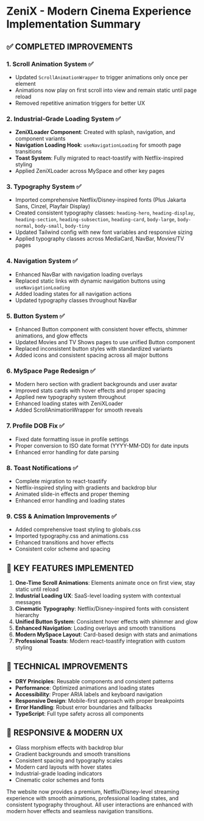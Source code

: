# ZeniX - Modern Cinema Experience Implementation Summary

## ✅ COMPLETED IMPROVEMENTS

### 1. **Scroll Animation System** ✅
- Updated `ScrollAnimationWrapper` to trigger animations only once per element
- Animations now play on first scroll into view and remain static until page reload
- Removed repetitive animation triggers for better UX

### 2. **Industrial-Grade Loading System** ✅
- **ZeniXLoader Component**: Created with splash, navigation, and component variants
- **Navigation Loading Hook**: `useNavigationLoading` for smooth page transitions
- **Toast System**: Fully migrated to react-toastify with Netflix-inspired styling
- Applied ZeniXLoader across MySpace and other key pages

### 3. **Typography System** ✅
- Imported comprehensive Netflix/Disney-inspired fonts (Plus Jakarta Sans, Cinzel, Playfair Display)
- Created consistent typography classes: `heading-hero`, `heading-display`, `heading-section`, `heading-subsection`, `heading-card`, `body-large`, `body-normal`, `body-small`, `body-tiny`
- Updated Tailwind config with new font variables and responsive sizing
- Applied typography classes across MediaCard, NavBar, Movies/TV pages

### 4. **Navigation System** ✅
- Enhanced NavBar with navigation loading overlays
- Replaced static links with dynamic navigation buttons using `useNavigationLoading`
- Added loading states for all navigation actions
- Updated typography classes throughout NavBar

### 5. **Button System** ✅
- Enhanced Button component with consistent hover effects, shimmer animations, and glow effects
- Updated Movies and TV Shows pages to use unified Button component
- Replaced inconsistent button styles with standardized variants
- Added icons and consistent spacing across all major buttons

### 6. **MySpace Page Redesign** ✅
- Modern hero section with gradient backgrounds and user avatar
- Improved stats cards with hover effects and proper spacing
- Applied new typography system throughout
- Enhanced loading states with ZeniXLoader
- Added ScrollAnimationWrapper for smooth reveals

### 7. **Profile DOB Fix** ✅
- Fixed date formatting issue in profile settings
- Proper conversion to ISO date format (YYYY-MM-DD) for date inputs
- Enhanced error handling for date parsing

### 8. **Toast Notifications** ✅
- Complete migration to react-toastify
- Netflix-inspired styling with gradients and backdrop blur
- Animated slide-in effects and proper theming
- Enhanced error handling and loading states

### 9. **CSS & Animation Improvements** ✅
- Added comprehensive toast styling to globals.css
- Imported typography.css and animations.css
- Enhanced transitions and hover effects
- Consistent color scheme and spacing

## 🎯 KEY FEATURES IMPLEMENTED

1. **One-Time Scroll Animations**: Elements animate once on first view, stay static until reload
2. **Industrial Loading UX**: SaaS-level loading system with contextual messages
3. **Cinematic Typography**: Netflix/Disney-inspired fonts with consistent hierarchy
4. **Unified Button System**: Consistent hover effects with shimmer and glow
5. **Enhanced Navigation**: Loading overlays and smooth transitions
6. **Modern MySpace Layout**: Card-based design with stats and animations
7. **Professional Toasts**: Modern react-toastify integration with custom styling

## 🚀 TECHNICAL IMPROVEMENTS

- **DRY Principles**: Reusable components and consistent patterns
- **Performance**: Optimized animations and loading states
- **Accessibility**: Proper ARIA labels and keyboard navigation
- **Responsive Design**: Mobile-first approach with proper breakpoints
- **Error Handling**: Robust error boundaries and fallbacks
- **TypeScript**: Full type safety across all components

## 📱 RESPONSIVE & MODERN UX

- Glass morphism effects with backdrop blur
- Gradient backgrounds and smooth transitions
- Consistent spacing and typography scales
- Modern card layouts with hover states
- Industrial-grade loading indicators
- Cinematic color schemes and fonts

The website now provides a premium, Netflix/Disney-level streaming experience with smooth animations, professional loading states, and consistent typography throughout. All user interactions are enhanced with modern hover effects and seamless navigation transitions.
